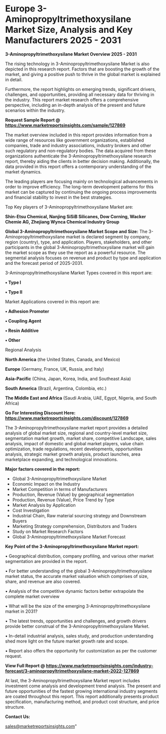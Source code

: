  # Europe 3-Aminopropyltrimethoxysilane Market Size, Analysis and Key Manufacturers 2025 - 2031

<Strong> 3-Aminopropyltrimethoxysilane Market Overview 2025 - 2031</strong>

The rising technology in 3-Aminopropyltrimethoxysilane Market is also depicted in this research report. Factors that are boosting the growth of the market, and giving a positive push to thrive in the global market is explained in detail.

Furthermore, the report highlights on emerging trends, significant drivers, challenges, and opportunities, providing all necessary data for thriving in the industry. This report market research offers a comprehensive perspective, including an in-depth analysis of the present and future scenarios within the industry.

<strong>Request Sample Report @ <a href=https://www.marketreportsinsights.com/sample/127869>https://www.marketreportsinsights.com/sample/127869</a></strong>

The market overview included in this report provides information from a wide range of resources like government organizations, established companies, trade and industry associations, industry brokers and other such regulatory and non-regulatory bodies. The data acquired from these organizations authenticate the 3-Aminopropyltrimethoxysilane research report, thereby aiding the clients in better decision making. Additionally, the data provided in this report offers a contemporary understanding of the market dynamics.

The leading players are focusing mainly on technological advancements in order to improve efficiency. The long-term development patterns for this market can be captured by continuing the ongoing process improvements and financial stability to invest in the best strategies.

Top Key players of 3-Aminopropyltrimethoxysilane Market are:

<strong>Shin-Etsu Chemical, Nanjing SiSiB Silicanes, Dow Corning, Wacker Chemie AG, Zhejiang Wynca Chemical Industry Group</strong>

<strong><b>Global 3-Aminopropyltrimethoxysilane Market Scope and Size:</b></strong>
The 3-Aminopropyltrimethoxysilane market is declared segment by company, region (country), type, and application. Players, stakeholders, and other participants in the global 3-Aminopropyltrimethoxysilane market will gain the market scope as they use the report as a powerful resource. The segmental analysis focuses on revenue and product by type and application and the forecast period of 2025-2031.

3-Aminopropyltrimethoxysilane Market Types covered in this report are:

<strong>• Type I

• Type II</strong>

Market Applications covered in this report are:

<strong>• Adhesion Promoter

• Coupling Agent

• Resin Additive

• Other</strong> 

Regional Analysis

<strong>North America</strong> (the United States, Canada, and Mexico)

<strong>Europe</strong> (Germany, France, UK, Russia, and Italy)

<strong>Asia-Pacific</strong> (China, Japan, Korea, India, and Southeast Asia)

<strong>South America</strong> (Brazil, Argentina, Colombia, etc.)

<strong>The Middle East and Africa</strong> (Saudi Arabia, UAE, Egypt, Nigeria, and South Africa)

<strong>Go For Interesting Discount Here: <a href=https://www.marketreportsinsights.com/discount/127869>https://www.marketreportsinsights.com/discount/127869</a></strong>

The 3-Aminopropyltrimethoxysilane market report provides a detailed analysis of global market size, regional and country-level market size, segmentation market growth, market share, competitive Landscape, sales analysis, impact of domestic and global market players, value chain optimization, trade regulations, recent developments, opportunities analysis, strategic market growth analysis, product launches, area marketplace expanding, and technological innovations.

<strong><b>Major factors covered in the report:</b></strong>
<ul>
  <li>Global 3-Aminopropyltrimethoxysilane Market </li>
  <li>Economic Impact on the Industry</li>
  <li>Market Competition in terms of Manufacturers</li>
  <li>Production, Revenue (Value) by geographical segmentation</li>
  <li>Production, Revenue (Value), Price Trend by Type</li>
  <li>Market Analysis by Application</li>
  <li>Cost Investigation</li>
  <li>Industrial Chain, Raw material sourcing strategy and Downstream Buyers</li>
  <li>Marketing Strategy comprehension, Distributors and Traders</li>
  <li>Study on Market Research Factors</li>
  <li>Global 3-Aminopropyltrimethoxysilane Market Forecast</li>
</ul>

<strong><b>Key Point of the 3-Aminopropyltrimethoxysilane Market report:</b></strong>

• Geographical distribution, company profiling, and various other market segmentation are provided in the report.

• For better understanding of the global 3-Aminopropyltrimethoxysilane market status, the accurate market valuation which comprises of size, share, and revenue are also covered.

• Analysis of the competitive dynamic factors better extrapolate the complete market overview

• What will be the size of the emerging 3-Aminopropyltrimethoxysilane market in 2031?

• The latest trends, opportunities and challenges, and growth drivers provide better construal of the 3-Aminopropyltrimethoxysilane Market.

• In-detail industrial analysis, sales study, and production understanding shed more light on the future market growth rate and scope.

• Report also offers the opportunity for customization as per the customer request.

<strong><b>View Full Report @ <a href=https://www.marketreportsinsights.com/industry-forecast/3-aminopropyltrimethoxysilane-market-2022-127869>https://www.marketreportsinsights.com/industry-forecast/3-aminopropyltrimethoxysilane-market-2022-127869</a></b></strong>


At last, the 3-Aminopropyltrimethoxysilane Market report includes investment come analysis and development trend analysis. The present and future opportunities of the fastest growing international industry segments are coated throughout this report. This report additionally presents product specification, manufacturing method, and product cost structure, and price structure.

<strong>Contact Us:</strong>

sales@marketreportsinsights.com"

